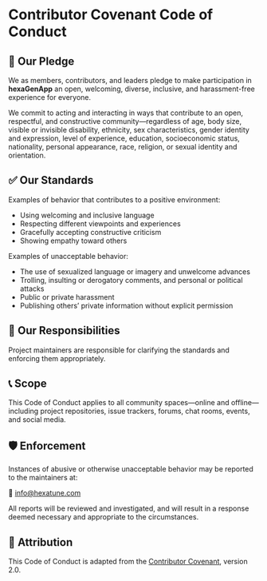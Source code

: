 <!--
SPDX-FileCopyrightText: 2025 hexaTune LLC
SPDX-License-Identifier: MIT
-->

# Contributor Covenant Code of Conduct

## 📜 Our Pledge

We as members, contributors, and leaders pledge to make participation in **hexaGenApp** an open, welcoming, diverse, inclusive, and harassment-free experience for everyone.

We commit to acting and interacting in ways that contribute to an open, respectful, and constructive community—regardless of age, body size, visible or invisible disability, ethnicity, sex characteristics, gender identity and expression, level of experience, education, socioeconomic status, nationality, personal appearance, race, religion, or sexual identity and orientation.

## ✅ Our Standards

Examples of behavior that contributes to a positive environment:

- Using welcoming and inclusive language
- Respecting different viewpoints and experiences
- Gracefully accepting constructive criticism
- Showing empathy toward others

Examples of unacceptable behavior:

- The use of sexualized language or imagery and unwelcome advances
- Trolling, insulting or derogatory comments, and personal or political attacks
- Public or private harassment
- Publishing others’ private information without explicit permission

## 🙋 Our Responsibilities

Project maintainers are responsible for clarifying the standards and enforcing them appropriately.

## 📞 Scope

This Code of Conduct applies to all community spaces—online and offline—including project repositories, issue trackers, forums, chat rooms, events, and social media.

## 🛡️ Enforcement

Instances of abusive or otherwise unacceptable behavior may be reported to the maintainers at:

📧 [info@hexatune.com](mailto:info@hexatune.com)

All reports will be reviewed and investigated, and will result in a response deemed necessary and appropriate to the circumstances.

## 📄 Attribution

This Code of Conduct is adapted from the [Contributor Covenant](https://www.contributor-covenant.org), version 2.0.

